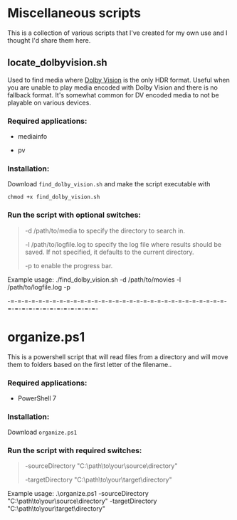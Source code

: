 # Miscellaneous scripts
This is a collection of various scripts that I've created for my own use and I thought I'd share them here.

## locate_dolbyvision.sh

Used to find media where [Dolby Vision](https://en.wikipedia.org/wiki/Dolby_Vision) is the only HDR format. Useful when you are unable to play media encoded with Dolby Vision and there is no fallback format. It's somewhat common for DV encoded media to not be playable on various devices.

### Required applications:
-  mediainfo
*  pv

### Installation:
Download `find_dolby_vision.sh` and make the script executable with

    chmod +x find_dolby_vision.sh
### Run the script with optional switches:

> -d /path/to/media to specify the directory to search in.
>  
> -l /path/to/logfile.log to specify the log file where results should be saved. If not specified, it defaults to the current directory.
> 
> -p to enable the progress bar.

Example usage:
    ./find_dolby_vision.sh -d /path/to/movies -l /path/to/logfile.log -p

-=-=-=-=-=-=-=-=-=-=-=-=-=-=-=-=-=-=-=-=-=-=-=-=-=-=-=-=-=-=-=-=-=-=-=-=-=-=-=-=-=-=-=-=-
 
# organize.ps1

This is a powershell script that will read files from a directory and will move them to folders based on the first letter of the filename..

### Required applications:

- PowerShell 7

### Installation:
Download `organize.ps1`

### Run the script with required switches:

> -sourceDirectory "C:\path\to\your\source\directory"
> 
> -targetDirectory "C:\path\to\your\target\directory"

Example usage:
    .\organize.ps1 -sourceDirectory "C:\path\to\your\source\directory" -targetDirectory "C:\path\to\your\target\directory"

